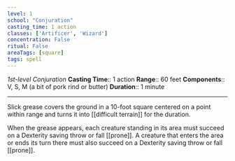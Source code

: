 ```yaml
---
level: 1
school: "Conjuration"
casting_time: 1 action
classes: ['Artificer', 'Wizard']
concentration: False
ritual: False
areaTags: [square]
tags: spell
---
```


_1st-level Conjuration_
**Casting Time**:: 1 action
**Range**:: 60 feet
**Components**:: V, S, M (a bit of pork rind or butter)
**Duration**:: 1 minute

---

Slick grease covers the ground in a 10-foot square centered on a point within range and turns it into [[difficult terrain]] for the duration.

When the grease appears, each creature standing in its area must succeed on a Dexterity saving throw or fall [[prone]]. A creature that enters the area or ends its turn there must also succeed on a Dexterity saving throw or fall [[prone]].



